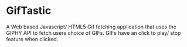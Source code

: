 # GifTastic

A Web based Javascript/ HTML5 Gif fetching application that uses the GIPHY API to fetch users choice of GIFs. GIFs have an click to play/ stop feature when clicked.

